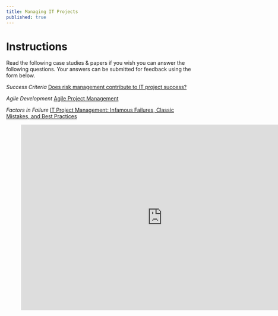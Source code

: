 ```yaml
---
title: Managing IT Projects
published: true
---
```


# Instructions


Read the following case studies & papers if you wish you can answer the following questions. Your answers can be submitted for feedback using the form below. 


*Success Criteria*
[Does risk management contribute to IT project success?](http://web.nchu.edu.tw/pweb/users/arborfish/lesson/10489.pdf)


*Agile Development*
[Agile Project Management](https://www.researchgate.net/profile/Michael_Karlesky/publication/229042037_Agile_Project_Management/links/5512b1c70cf270fd7e3332b1.pdf)


*Factors in Failure*
[IT Project Management: Infamous
Failures, Classic Mistakes, and Best
Practices](http://www2.comm.virginia.edu/cmit/Research/MISQE%206-07.pdf)






<figure>
<iframe src="https://docs.google.com/forms/d/e/1FAIpQLSdGR04nRw_zcM9HitnWqeRD0UxpyKGcq5zsRWWoasfesZeGsQ/viewform?embedded=true" width="760" height="500" frameborder="0" marginheight="0" marginwidth="0">Loading...</iframe>
  </figure>

